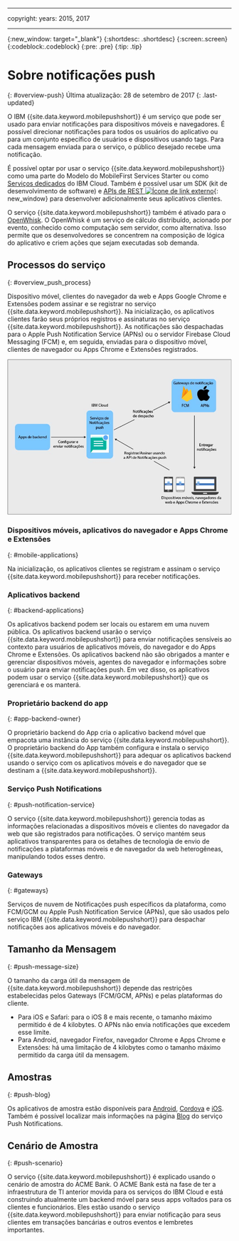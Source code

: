 ----

copyright:
 years: 2015, 2017

---

{:new_window: target="_blank"}
{:shortdesc: .shortdesc}
{:screen:.screen}
{:codeblock:.codeblock}
{:pre: .pre}
{:tip: .tip}

# Sobre notificações push 
{: #overview-push}
Última atualização: 28 de setembro de 2017
{: .last-updated}

O IBM {{site.data.keyword.mobilepushshort}} é um serviço que pode ser usado para enviar notificações para dispositivos móveis e navegadores. É possível direcionar notificações para todos os usuários
do aplicativo ou para um conjunto específico de usuários e dispositivos usando tags. Para cada mensagem enviada para o serviço, o público desejado recebe uma notificação.


É possível optar por usar o serviço {{site.data.keyword.mobilepushshort}} como uma parte do Modelo do MobileFirst Services Starter ou como [Serviços dedicados](/docs/dedicated/index.html) do IBM Cloud.  Também é possível usar um SDK (kit de desenvolvimento de software) e [APIs de REST ![Ícone de link externo](../../icons/launch-glyph.svg "External link icon")](https://mobile.{DomainName}/imfpush/){: new_window} para desenvolver adicionalmente seus aplicativos clientes.


O serviço {{site.data.keyword.mobilepushshort}} também é ativado para o [OpenWhisk](/docs/openwhisk/index.html). O OpenWhisk é um serviço de cálculo distribuído, acionado por evento, conhecido como computação sem servidor, como alternativa. Isso permite que os desenvolvedores se concentrem na composição de lógica do aplicativo e criem ações que sejam executadas sob demanda.


## Processos do serviço
{: #overview_push_process}

Dispositivo móvel, clientes do navegador da web e Apps Google Chrome e Extensões podem assinar e se registrar no serviço {{site.data.keyword.mobilepushshort}}. Na inicialização, os aplicativos clientes farão seus próprios registros e assinaturas no serviço {{site.data.keyword.mobilepushshort}}. As notificações são despachadas para o Apple Push Notification Service (APNs) ou o servidor Firebase Cloud Messaging (FCM) e, em seguida, enviadas para o dispositivo móvel, clientes de navegador ou Apps Chrome e Extensões registrados.

![Visão geral de push](images/overview.jpg)


### Dispositivos móveis, aplicativos do navegador e Apps Chrome e Extensões
{: #mobile-applications}

Na inicialização, os aplicativos clientes se registram e assinam o serviço {{site.data.keyword.mobilepushshort}} para receber notificações.

### Aplicativos backend
{: #backend-applications}

Os aplicativos backend podem ser locais ou estarem em uma nuvem pública. Os aplicativos backend usarão o serviço {{site.data.keyword.mobilepushshort}} para enviar notificações sensíveis ao contexto para usuários de aplicativos móveis, do navegador e do Apps Chrome e Extensões. Os aplicativos backend não
são obrigados a manter e gerenciar dispositivos móveis, agentes do navegador e
informações sobre o usuário para enviar notificações push. Em vez disso, os aplicativos
podem usar o serviço {{site.data.keyword.mobilepushshort}} que os gerenciará
e os manterá.

### Proprietário backend do app
{: #app-backend-owner}

O proprietário backend do App cria o aplicativo backend móvel que empacota uma instância do serviço {{site.data.keyword.mobilepushshort}}. O
proprietário backend do App também configura e instala o serviço
{{site.data.keyword.mobilepushshort}} para adequar os aplicativos backend usando
o serviço com os aplicativos móveis e do navegador que se destinam a {{site.data.keyword.mobilepushshort}}.

### Serviço Push Notifications
{: #push-notification-service}

O serviço {{site.data.keyword.mobilepushshort}} gerencia todas as
informações relacionadas a dispositivos móveis e clientes do navegador da web que são
registrados para notificações. O serviço mantém seus aplicativos transparentes para os
detalhes de tecnologia de envio de notificações a plataformas móveis e de navegador da
web heterogêneas, manipulando todos esses dentro.

### Gateways
{: #gateways}

Serviços de nuvem de Notificações push específicos da plataforma, como FCM/GCM ou Apple Push Notification Service (APNs), que são usados pelo serviço IBM
{{site.data.keyword.mobilepushshort}} para despachar notificações aos aplicativos móveis e do navegador.

## Tamanho da Mensagem
{: #push-message-size}

O tamanho da carga útil da mensagem de {{site.data.keyword.mobilepushshort}} depende das restrições estabelecidas pelos Gateways (FCM/GCM, APNs) e
pelas plataformas do cliente. 

- Para iOS e Safari: para o iOS 8 e mais recente, o tamanho máximo permitido é de 4 kilobytes. O APNs não envia notificações que excedem esse limite.
- Para Android, navegador Firefox, navegador Chrome e Apps Chrome e Extensões: há uma limitação de 4 kilobytes como o tamanho máximo permitido da carga útil da mensagem.

## Amostras
{: #push-blog}

Os aplicativos de amostra estão disponíveis para [Android](https://github.com/ibm-bluemix-mobile-services/bms-samples-android-hellopush/), [Cordova](https://github.com/ibm-bluemix-mobile-services/bms-samples-cordova-hellopush) e [iOS](https://github.com/ibm-bluemix-mobile-services/bms-samples-swift-hellopush).
Também é possível localizar mais informações na página [Blog](http://push-notification-service.mybluemix.net/) do serviço Push Notifications.  


## Cenário de Amostra 
{: #push-scenario}

O serviço {{site.data.keyword.mobilepushshort}} é explicado usando o cenário de amostra do ACME Bank. O ACME Bank está na fase de ter a infraestrutura de TI anterior movida para os serviços do IBM Cloud e está construindo atualmente um backend móvel para seus apps voltados para os clientes e funcionários. Eles estão usando o serviço {{site.data.keyword.mobilepushshort}} para enviar notificação para seus clientes em transações bancárias e outros eventos e lembretes importantes.

